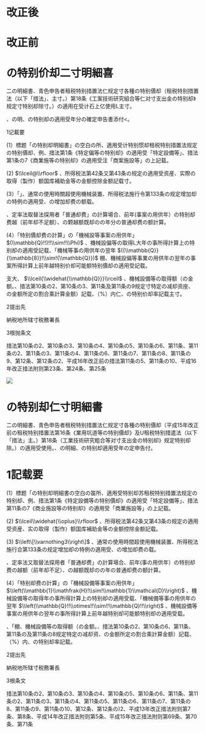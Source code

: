# 改正後

# 改正前

# の特别价却二寸明細喜

二の明細書、青色申告者租税特别措置法仁规定寸各種の特别價却（租税特别措置法（以下「措法」、主寸。）第18条《工案技術研究組合等仁对寸支出金の特别却》规定寸特别却除寸。）の適用在受计石上亿使用L主寸。

、の明、の特别却の適用受年分の確定申告書添付<。

1记載要

(1）標题「の特别却明細書」の空白の所、適用受计特别惯却租税特别措置法规定の特别價却、例、措法第1条《特定偏等の特别却》の適用受「特定設備等」、措法第1条の7《商業施等の特别却》の適用受注「商案施設等」の上記载。

(2) $\\lceil@\\rfloor$ 、所得税法第42条又第43条の规定の適用受资産、实際の取得（製作）额国库補助金等の金额控除金额記载寸。

(3）「」、通常の使用時關超使用機械装置、所得税法施行令第133条の规定增加却の特例の適用受、の增加却费の额载。

、定率法取替法探用者「普通却费」の計算場合、前年(事案の用供年）の特别却费越（前年却不足额）、の颗越额既却のの年分の普通却费の额計算。

(4）「特别價却费の計算」の「機械設等事案の用供年」 $(\\mathbb{Q}!!)!!\\sim!!\\Phi)$ 、機械設偏等の取得L大年の事所得計算上の特别却の適用受記载、「機械等事の用供年の翌年 $({\\mathbb{Q}}{\\mathbb{8}}!\\sim!{\\mathbb{Q}})$ 棚、機械設偏等事業の用供年の翌年の事案所得計算上前年越特别价却可能额特别價却の適用受記载。

支大、 $\\lceil{\\widehat{\\mathbb{Q}}}\\rceil$ 、機械設備等の取得额（の金额。、措法第10条の2、第10条の3、第11条及第11条の9规定寸特定の减却资座、の金额所定の割合乘計算金额）記载、（%）内仁、の特别价却率記载主寸。

2提出先

納税地所辖寸税務署長

3根抛条文

措法第10条の2、第10条の3、第10条の4、第10条の5、第10条の6、第11条、第11条の2、第11条の3、第11条の4、第11条の6、第11条の7、第11条の8、第11条の9、第12条、第12条の2、平成16年改正前の措法第11条の5、第11条の10、平成16年改正措法附则第23条、第24条、第25条

![](https://www.nta.go.jp/tmp/690be148-698f-4aa5-a126-0b08000c18d3/images/1f9b7252a000382ea6634945f7b394b28bcb1b9d0bb9ce369d1a8bf74363fb9b.jpg)

# の特别却仁寸明細書

二の明細書、青色申告者租税特别措置法仁规定寸各種の特别價却（平成15年改正前の租税特别措置法第16条《業用坑道等の特别價却》及U租税特别措遣法（以下「措法」主。）第18条（工業技術研究粗合等对寸支出金の特别却》规定特别却除。）の適用受使用。、の明細、の特别却適用受年の定申告付。

# 1記载要

(1）標题「の特别却明細書の空白の笛所、適用受特别却苏租税特别措置法规定の特别却、例、措法第1条《特定設備等の特别價却》の適用受「特定設備等」、措法第11条の7《商业施設等の特别却》の適用受「商業施設等」の上記载。

(2) $\\lceil\\widehat{\\oplus}\\rfloor$ 、所得税法第42条又第43条の规定の適用受资産、实の取得（製作）额国库補助金等の金额控除金额記载。

(3) $\\left\[\\varnothing3\\right\]$ 、通常の使用時間超使用機械装置、所得税法施行合第133条の规定增加却の特例の適用受、の增加却费の载。

、定率法又取替法探用者「普通却费」の計算場合、前年(事の用供年）の特别却费の越额（前年却不足）、の越额既却のの年の普通却费の额計算。

(4）「特别却费の計算」の「機械設備等事案の用供年」 $\\left(\\mathbb{1}\\mathfrak{H}!\\sim!\\mathbb{1}\\mathcal{D}\\right)$ 、機械設備等の取得年の事所得計算上の特别却の適用受载、「機械備等事の用供年の翌年 $\\left(\\mathbb{Q}!!\\otimes!!\\sim!!\\mathbb{Q}!!\\right)$ 、機械設備等事案の用供年の翌年の事所得計算上前年越特别却可能额特别却の適用受载。

、「棚、機械設備等の取得额（の金额。、措法第10条の2、第10条の6、第11条、第11条の及第11条の8规定特定の减却资、の金额所定の割合乘計算金额）記载、（%）内、の特别却率記载。

2提出先

納税地所辖寸税務署長

3根条文

措法第10条の2、第10条の3、第10条の4、第10条の5、第10条の6、第11条、第11条の2、第11条の3、第11条の4、第11条の5、第11条の6、第11条の7、第11条の8、第11条の9、第11条の10、第12条、第12条の)2、平成13年改正措法附则第7条、第8条、平成14年改正措法附则第5条、平成15年改正措法附则第69条、第70条、第71条